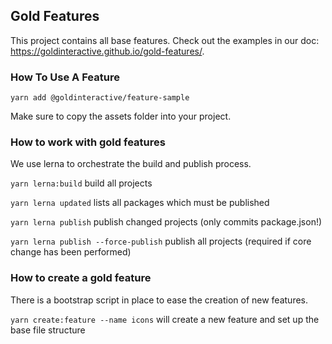 ## Gold Features

This project contains all base features. Check out the examples in our doc: https://goldinteractive.github.io/gold-features/.

### How To Use A Feature
`yarn add @goldinteractive/feature-sample`

Make sure to copy the assets folder into your project.

### How to work with gold features

We use lerna to orchestrate the build and publish process.

`yarn lerna:build` build all projects

`yarn lerna updated` lists all packages which must be published

`yarn lerna publish` publish changed projects (only commits package.json!)

`yarn lerna publish --force-publish` publish all projects (required if core change has been performed)

### How to create a gold feature

There is a bootstrap script in place to ease the creation of new features.

`yarn create:feature --name icons` will create a new feature and set up the base file structure